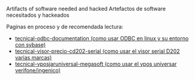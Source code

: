 Artifacts of software needed and hacked
Artefactos de software necesitados y hackeados

Paginas en proceso y de recomendada lectura:

* [tecnical-odbc-documentation (como usar ODBC en linux y su entorno con sybase)](https://gitlab.com/nerp/nerpextras/wikis/tecnical-odbc-documentation)
* [tecnical-visor-precio-cd202-serial (como usar el visor serial D202 varias marcas)](https://gitlab.com/nerp/nerpextras/wikis/tecnical-visor-precio-cd202-serial)
* [tecnical-vposjaruniversal-megasoft (como usar el vpos universar verifone/ingenico)](https://gitlab.com/nerp/nerpextras/wikis/vposjaruniversal-megasoft-verifone-ingenico)